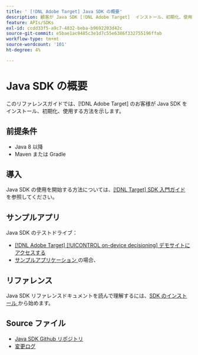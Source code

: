 ```yaml
---
title: ' [!DNL Adobe Target] Java SDK の概要'
description: 顧客が Java SDK [!DNL Adobe Target]  インストール、初期化、使用する方法について説明します。
feature: APIs/SDKs
exl-id: ccdd33f5-a9c7-4832-beba-b9692203d42c
source-git-commit: e5bae1ac9485c3e1d7c55e6386f332755196ffab
workflow-type: tm+mt
source-wordcount: '101'
ht-degree: 4%

---
```


# Java SDK の概要

このリファレンスガイドでは、[!DNL Adobe Target] のお客様が Java SDK をインストール、初期化、使用する方法を示します。

## 前提条件

* Java 8 以降
* Maven または Gradle

## 導入

Java SDK の使用を開始する方法については、[[!DNL Target] SDK 入門ガイド ](../sdk-guides/getting-started/getting-started.md) を参照してください。

## サンプルアプリ

Java SDK のテストドライブ：

* [[!DNL Adobe Target] [!UICONTROL on-device decisioning] デモサイトにアクセスする ](https://github.com/adobe/on-device-decisioning-demo-site)
* [ サンプルアプリケーション ](../sdk-guides/sample-apps/sample-apps.md) の場合、

## リファレンス

Java SDK リファレンスドキュメントを読んで理解するには、[SDK のインストール ](install-sdk.md) から始めます。

## Source ファイル

* [Java SDK Github リポジトリ ](https://github.com/adobe/target-java-sdk)
* [ 変更ログ ](https://github.com/adobe/target-java-sdk/blob/master/CHANGELOG.md)
